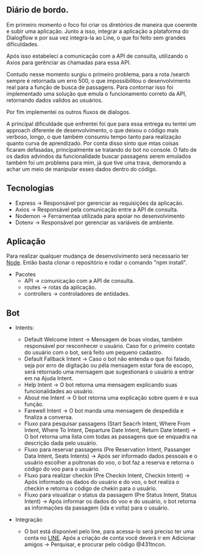 ## Diário de bordo.

Em primeiro momento o foco foi criar os diretórios de maneira que coerente e subir uma aplicação. Junto a isso, integrar a aplicação a plataforma do Dialogflow e por sua vez integra-la ao Line, o que foi feito sem grandes dificuldades.

Após isso estabeleci a comunicação com a API de consulta, utilizando o Axios para gerênciar as chamadas para essa API.

Contudo nesse momento surgiu o primeiro problema, para a rota /search sempre é retornada um erro 500, o que impossibilitou o desenvolvimento real para a função de busca de passagens. Para contornar isso foi implementado uma solução que emula o funcionamento correto da API, retornando dados validos ao usuários.

Por fim implementei os outros fluxos de dialogos.

A principal dificuldade que enfrentei foi que para essa entrega eu tentei um approach diferente de desenvolvimento, o que deixou o código mais verboso, longo, o que também consumiu tempo tanto para realização quanto curva de aprendizado. Por conta disso sinto que mtas coisas ficaram defasadas, principalmente se tratando do bot no console. O fato de os dados advindos da funcionalidade buscar passagens serem emulados também foi um problema para mim, já que tive uma trava, demorando a achar um meio de manipular esses dados dentro do código.

## Tecnologias

- Express -> Responsável por gerenciar as requisições da aplicação.
- Axios -> Responsável pela comunicação entre a API de consulta.
- Nodemon -> Ferramentaa utilizada para apoiar no desenvolvimento
- Dotenv -> Responsável por gerenciar as variáveis de ambiente.

## Aplicação

Para realizar qualquer mudança de desenvolvimento será necessario ter <a href="https://nodejs.org/pt-br/">Node</a>.
Então basta clonar o repositório e rodar o comando "npm install".

- Pacotes
    - API -> comunicação com a API de consulta.
    - routes -> rotas da aplicação.
    - controllers -> controladores de entidades.

## Bot

- Intents:

    - Default Welcome Intent -> Mensagem de boas vindas, também responsável por resconhecer o usuário. Caso for o primeiro contato do usuário com o bot, será feito um pequeno cadastro.
    - Default Fallback Intent -> Caso o bot não entenda o que foi falado, seja por erro de digitação ou péla mensagem estar fora de escopo, será retornado uma mensagem que sugestionará o usuário a entrar em na Ajuda Intent.
    - Help Intent -> O bot retorna uma mensagem explicando suas funcionalidades ao usuário.
    - About me Intent -> O bot retorna uma explicação sobre quem é e sua função.
    - Farewell Intent -> O bot manda uma mensagem de despedida e finaliza a conversa.
    - Fluxo para pesquisar passagens (Start Seacrh Intent, Where From Intent, Where To Intent, Departure Date Intent, Return Date Intent) -> O bot retorna uma lista com todas as passagens que se enquadra na descrição dada pelo usuário.
    - Fluxo para reservar passagens (Pre Reservation Intent, Passanger Data Intent, Seats Intents) -> Após ser informado dados pessoais e o usuário escolher a poltronas do voo, o bot faz a reserva e retorna o código do voo para o usuário.
    - Fluxo para realizar checkin (Pre Checkin Intent, Checkin Intent) -> Após informado os dados do usuário e do voo, o bot realiza o checkin e retorna o código de chekin para o usuário.
    - Fluxo para visualizar o status da passagem (Pre Status Intent, Status Intent) -> Após informar os dados do voo e do usuário, o bot retorna as informações da passagem (ida e volta) para o usuário.
    

- Integração
    - O bot está disponivel pelo line, para acessa-lo será preciso ter uma conta no <a href="https://line.me/en/">LINE</a>. Após a criação de conta você deverá ir em Adicionar amigos -> Perquisar, e procurar pelo código @431tncon.